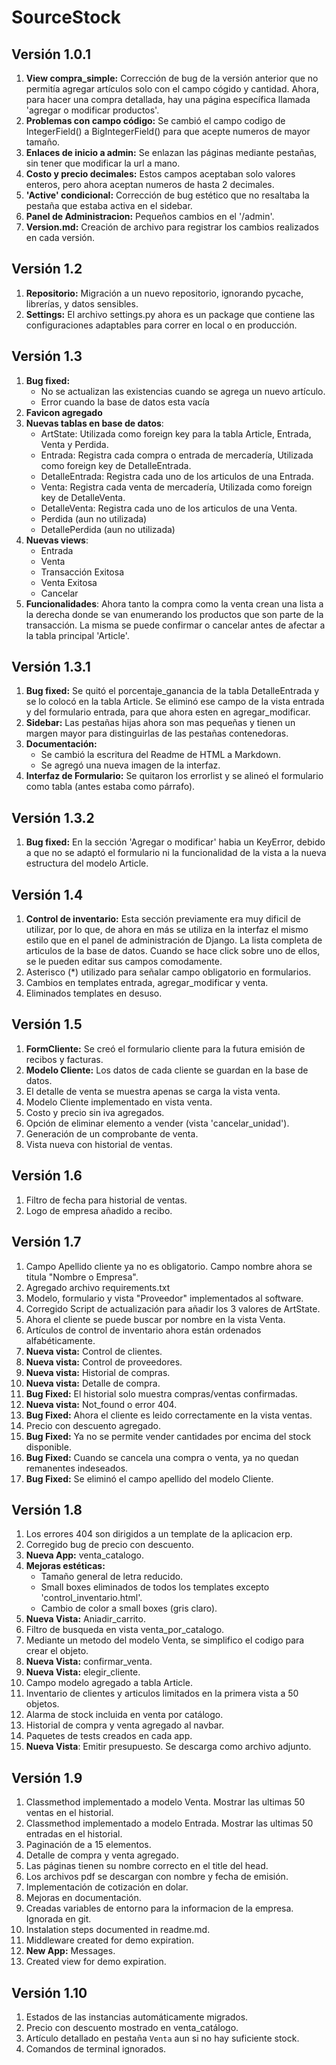 # SourceStock

## Versión 1.0.1

1. **View compra_simple:** Corrección de bug de la versión anterior que no permitía agregar artículos solo con el campo cógido y cantidad. Ahora, para hacer una compra detallada, hay una página específica llamada 'agregar o modificar productos'.
2. **Problemas con campo código:** Se cambió el campo codigo de IntegerField() a BigIntegerField() para que acepte numeros de mayor tamaño.
3. **Enlaces de inicio a admin:** Se enlazan las páginas mediante pestañas, sin tener que modificar la url a mano.
4. **Costo y precio decimales:** Estos campos aceptaban solo valores enteros, pero ahora aceptan numeros de hasta 2 decimales.
5. **'Active' condicional:** Corrección de bug estético que no resaltaba la pestaña que estaba activa en el sidebar.
6. **Panel de Administracion:** Pequeños cambios en el '/admin'.
7. **Version.md:** Creación de archivo para registrar los cambios realizados en cada versión.

## Versión 1.2

1. **Repositorio:** Migración a un nuevo repositorio, ignorando pycache, librerías, y datos sensibles.
2. **Settings:** El archivo settings.py ahora es un package que contiene las configuraciones adaptables para correr en local o en producción.


## Versión 1.3

1. **Bug fixed:** 
    * No se actualizan las existencias cuando se agrega un nuevo artículo.
    * Error cuando la base de datos esta vacía
2. **Favicon agregado**
3. **Nuevas tablas en base de datos**:
    * ArtState: Utilizada como foreign key para la tabla Article, Entrada, Venta y Perdida.
    * Entrada: Registra cada compra o entrada de mercadería, Utilizada como foreign key de DetalleEntrada. 
    * DetalleEntrada: Registra cada uno de los articulos de una Entrada.
    * Venta: Registra cada venta de mercadería, Utilizada como foreign key de DetalleVenta. 
    * DetalleVenta: Registra cada uno de los articulos de una Venta.
    * Perdida (aun no utilizada)
    * DetallePerdida (aun no utilizada)
4. **Nuevas views**:
    * Entrada
    * Venta
    * Transacción Exitosa
    * Venta Exitosa
    * Cancelar
5. **Funcionalidades**: Ahora tanto la compra como la venta crean una lista a la derecha donde se van enumerando los productos que son parte de la transacción. La misma se puede confirmar o cancelar antes de afectar a la tabla principal 'Article'.

## Versión 1.3.1

1. **Bug fixed:** Se quitó el porcentaje_ganancia de la tabla DetalleEntrada y se lo colocó en la tabla Article. Se eliminó ese campo de la vista entrada y del formulario entrada, para que ahora esten en agregar_modificar.
2. **Sidebar:** Las pestañas hijas ahora son mas pequeñas y tienen un margen mayor para distinguirlas de las pestañas contenedoras.
3. **Documentación:** 
    * Se cambió la escritura del Readme de HTML a Markdown.
    * Se agregó una nueva imagen de la interfaz.
4. **Interfaz de Formulario:** Se quitaron los errorlist y se alineó el formulario como tabla (antes estaba como párrafo).

## Versión 1.3.2

1. **Bug fixed:** En la sección 'Agregar o modificar' habia un KeyError, debido a que no se adaptó el formulario ni la funcionalidad de la vista a la nueva estructura del modelo Article.

## Versión 1.4

1. **Control de inventario:** Esta sección previamente era muy dificil de utilizar, por lo que, de ahora en más se utiliza en la interfaz el mismo estilo que en el panel de administración de Django. La lista completa de articulos de la base de datos. Cuando se hace click sobre uno de ellos, se le pueden editar sus campos comodamente.
2. Asterisco (*) utilizado para señalar campo obligatorio en formularios.
3. Cambios en templates entrada, agregar_modificar y venta.
4. Eliminados templates en desuso.

## Versión 1.5

1. **FormCliente:** Se creó el formulario cliente para la futura emisión de recibos y facturas.
2. **Modelo Cliente:** Los datos de cada cliente se guardan en la base de datos.
3. El detalle de venta se muestra apenas se carga la vista venta.
4. Modelo Cliente implementado en vista venta.
5. Costo y precio sin iva agregados.
6. Opción de eliminar elemento a vender (vista 'cancelar_unidad').
7. Generación de un comprobante de venta.
8. Vista nueva con historial de ventas.

## Versión 1.6

1. Filtro de fecha para historial de ventas.
2. Logo de empresa añadido a recibo.

## Versión 1.7

1. Campo Apellido cliente ya no es obligatorio. Campo nombre ahora se titula "Nombre o Empresa".
2. Agregado archivo requirements.txt
3. Modelo, formulario y vista "Proveedor" implementados al software.
4. Corregido Script de actualización para añadir los 3 valores de ArtState.
5. Ahora el cliente se puede buscar por nombre en la vista Venta.
6. Artículos de control de inventario ahora están ordenados alfabéticamente.
7. **Nueva vista:** Control de clientes.
8. **Nueva vista:** Control de proveedores.
9. **Nueva vista:** Historial de compras.
10. **Nueva vista:** Detalle de compra.
11. **Bug Fixed:** El historial solo muestra compras/ventas confirmadas.
12. **Nueva vista:** Not_found o error 404.
13. **Bug Fixed:** Ahora el cliente es leido correctamente en la vista ventas.
14. Precio con descuento agregado.
15. **Bug Fixed:** Ya no se permite vender cantidades por encima del stock disponible.
15. **Bug Fixed:** Cuando se cancela una compra o venta, ya no quedan remanentes indeseados.
16. **Bug Fixed:** Se eliminó el campo apellido del modelo Cliente.

## Versión 1.8
1. Los errores 404 son dirigidos a un template de la aplicacion erp.
2. Corregido bug de precio con descuento.
3. **Nueva App:** venta_catalogo.
4. **Mejoras estéticas:**
    * Tamaño general de letra reducido.
    * Small boxes eliminados de todos los templates excepto 'control_inventario.html'.
    * Cambio de color a small boxes (gris claro).
5. **Nueva Vista:** Aniadir_carrito.
6. Filtro de busqueda en vista venta_por_catalogo.
7. Mediante un metodo del modelo Venta, se simplifico el codigo para crear el objeto.
8. **Nueva Vista:** confirmar_venta.
9. **Nueva Vista:** elegir_cliente.
10. Campo modelo agregado a tabla Article.
11. Inventario de clientes y articulos limitados en la primera vista a 50 objetos.
12. Alarma de stock incluida en venta por catálogo.
13. Historial de compra y venta agregado al navbar.
14. Paquetes de tests creados en cada app.
15. **Nueva Vista**: Emitir presupuesto. Se descarga como archivo adjunto.

## Versión 1.9
1. Classmethod implementado a modelo Venta. Mostrar las ultimas 50 ventas en el historial.
2. Classmethod implementado a modelo Entrada. Mostrar las ultimas 50 entradas en el historial.
4. Paginación de a 15 elementos.
5. Detalle de compra y venta agregado.
6. Las páginas tienen su nombre correcto en el title del head.
7. Los archivos pdf se descargan con nombre y fecha de emisión.
8. Implementación de cotización en dolar.
9. Mejoras en documentación.
10. Creadas variables de entorno para la informacion de la empresa. Ignorada en git.
11. Instalation steps documented in readme.md.
12. Middleware created for demo expiration.
13. **New App:** Messages.
14. Created view for demo expiration.

## Versión 1.10
1. Estados de las instancias automáticamente migrados.
2. Precio con descuento mostrado en venta_catálogo.
3. Artículo detallado en pestaña `Venta` aun si no hay suficiente stock.
4. Comandos de terminal ignorados.
